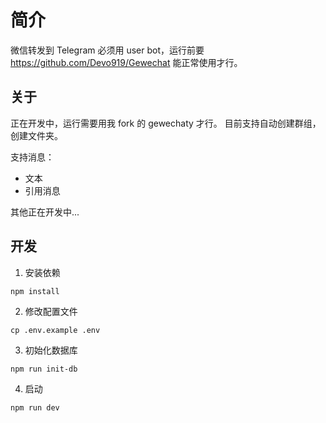 # 简介

微信转发到 Telegram
必须用 user bot，运行前要 https://github.com/Devo919/Gewechat 能正常使用才行。

## 关于
正在开发中，运行需要用我 fork 的 gewechaty 才行。
目前支持自动创建群组，创建文件夹。

支持消息：
- 文本
- 引用消息

其他正在开发中...


## 开发

1. 安装依赖

```shell
npm install
```

2. 修改配置文件

```shell
cp .env.example .env
```

3. 初始化数据库

```shell
npm run init-db
```

4. 启动

```shell
npm run dev
```

## 